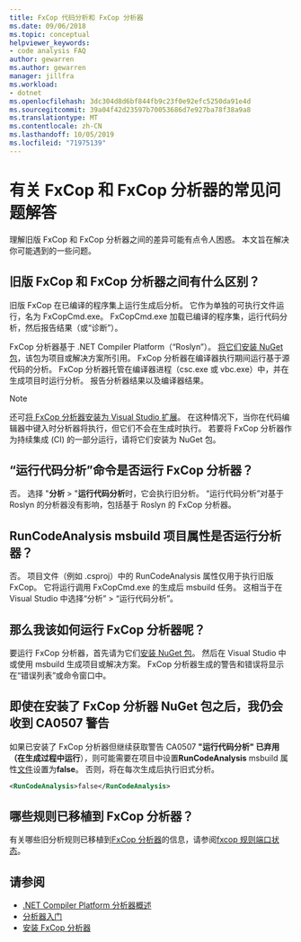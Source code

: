 ```yaml
---
title: FxCop 代码分析和 FxCop 分析器
ms.date: 09/06/2018
ms.topic: conceptual
helpviewer_keywords:
- code analysis FAQ
author: gewarren
ms.author: gewarren
manager: jillfra
ms.workload:
- dotnet
ms.openlocfilehash: 3dc304d8d6bf844fb9c23f0e92efc5250da91e4d
ms.sourcegitcommit: 39a04f42d23597b70053686d7e927ba78f38a9a8
ms.translationtype: MT
ms.contentlocale: zh-CN
ms.lasthandoff: 10/05/2019
ms.locfileid: "71975139"
---
```

# <a name="frequently-asked-questions-about-fxcop-and-fxcop-analyzers"></a>有关 FxCop 和 FxCop 分析器的常见问题解答

理解旧版 FxCop 和 FxCop 分析器之间的差异可能有点令人困惑。 本文旨在解决你可能遇到的一些问题。

## <a name="whats-the-difference-between-legacy-fxcop-and-fxcop-analyzers"></a>旧版 FxCop 和 FxCop 分析器之间有什么区别？

旧版 FxCop 在已编译的程序集上运行生成后分析。 它作为单独的可执行文件运行，名为 FxCopCmd.exe。 FxCopCmd.exe 加载已编译的程序集，运行代码分析，然后报告结果（或“诊断”）。

FxCop 分析器基于 .NET Compiler Platform（“Roslyn”）。 [将它们安装 NuGet 包](install-fxcop-analyzers.md#nuget-package)，该包为项目或解决方案所引用。 FxCop 分析器在编译器执行期间运行基于源代码的分析。 FxCop 分析器托管在编译器进程（csc.exe 或 vbc.exe）中，并在生成项目时运行分析。 报告分析器结果以及编译器结果。

> [!NOTE]
> 还可[将 FxCop 分析器安装为 Visual Studio 扩展](install-fxcop-analyzers.md#vsix)。 在这种情况下，当你在代码编辑器中键入时分析器将执行，但它们不会在生成时执行。 若要将 FxCop 分析器作为持续集成 (CI) 的一部分运行，请将它们安装为 NuGet 包。

## <a name="does-the-run-code-analysis-command-run-fxcop-analyzers"></a>“运行代码分析”命令是否运行 FxCop 分析器？

否。 选择 "**分析** > "**运行代码分析**时，它会执行旧分析。 “运行代码分析”对基于 Roslyn 的分析器没有影响，包括基于 Roslyn 的 FxCop 分析器。

## <a name="does-the-runcodeanalysis-msbuild-project-property-run-analyzers"></a>RunCodeAnalysis msbuild 项目属性是否运行分析器？

否。 项目文件（例如 .csproj）中的 RunCodeAnalysis 属性仅用于执行旧版 FxCop。 它将运行调用 FxCopCmd.exe 的生成后 msbuild 任务。 这相当于在 Visual Studio 中选择“分析” > “运行代码分析”。

## <a name="so-how-do-i-run-fxcop-analyzers-then"></a>那么我该如何运行 FxCop 分析器呢？

要运行 FxCop 分析器，首先请为它们[安装 NuGet 包](install-fxcop-analyzers.md)。 然后在 Visual Studio 中或使用 msbuild 生成项目或解决方案。 FxCop 分析器生成的警告和错误将显示在“错误列表”或命令窗口中。

## <a name="i-get-warning-ca0507-even-after-ive-installed-the-fxcop-analyzers-nuget-package"></a>即使在安装了 FxCop 分析器 NuGet 包之后，我仍会收到 CA0507 警告

如果已安装了 FxCop 分析器但继续获取警告 CA0507 **"运行代码分析" 已弃用（在生成过程中运行**），则可能需要在项目中设置**RunCodeAnalysis** msbuild 属性[文件](../ide/solutions-and-projects-in-visual-studio.md#project-file)设置为**false**。 否则，将在每次生成后执行旧式分析。

```xml
<RunCodeAnalysis>false</RunCodeAnalysis>
```

## <a name="which-rules-have-been-ported-to-fxcop-analyzers"></a>哪些规则已移植到 FxCop 分析器？

有关哪些旧分析规则已移植到[FxCop 分析器](install-fxcop-analyzers.md)的信息，请参阅[fxcop 规则端口状态](fxcop-rule-port-status.md)。

## <a name="see-also"></a>请参阅

- [.NET Compiler Platform 分析器概述](roslyn-analyzers-overview.md)
- [分析器入门](fxcop-analyzers.yml)
- [安装 FxCop 分析器](install-fxcop-analyzers.md)

